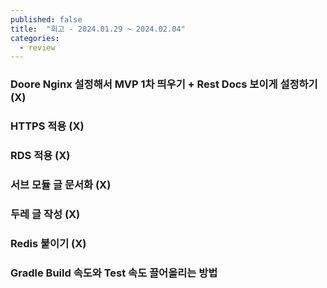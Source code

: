 ```yaml
---
published: false
title:  "회고 - 2024.01.29 ~ 2024.02.04"
categories:
  - review
---
```



### Doore Nginx 설정해서 MVP 1차 띄우기 + Rest Docs 보이게 설정하기 (X)

### HTTPS 적용 (X)

### RDS 적용 (X)

### 서브 모듈 글 문서화 (X)

### 두레 글 작성 (X)

### Redis 붙이기 (X)

### Gradle Build 속도와 Test 속도 끌어올리는 방법
